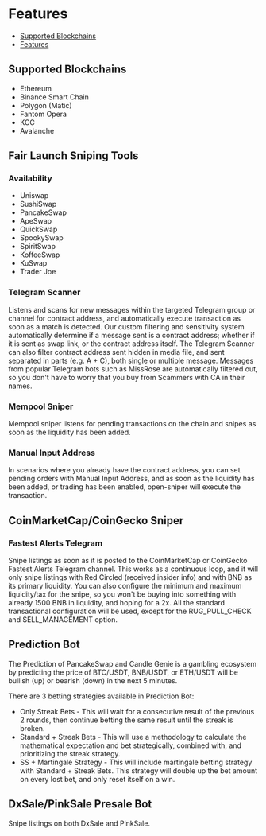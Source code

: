 # Features

<!-- toc -->
* [Supported Blockchains](#supported-blockchains)
* [Features](#features)
<!-- tocstop -->


## Supported Blockchains

* Ethereum
* Binance Smart Chain
* Polygon (Matic)
* Fantom Opera
* KCC
* Avalanche

## Fair Launch Sniping Tools
### Availability
* Uniswap
* SushiSwap
* PancakeSwap
* ApeSwap
* QuickSwap
* SpookySwap
* SpiritSwap
* KoffeeSwap
* KuSwap
* Trader Joe

### Telegram Scanner
Listens and scans for new messages within the targeted Telegram group or channel for contract address, and automatically execute transaction as soon as a match is detected.
Our custom filtering and sensitivity system automatically determine if a message sent is a contract address; whether if it is sent as swap link, or the contract address itself.
The Telegram Scanner can also filter contract address sent hidden in media file, and sent separated in parts (e.g. A + C), both single or multiple message.
Messages from popular Telegram bots such as MissRose are automatically filtered out, so you don't have to worry that you buy from Scammers with CA in their names.

### Mempool Sniper

Mempool sniper listens for pending transactions on the chain and snipes as soon as the liquidity has been added.

### Manual Input Address

In scenarios where you already have the contract address, you can set pending orders with Manual Input Address, and as soon as the liquidity has been added, or trading has been enabled, open-sniper will execute the transaction.

## CoinMarketCap/CoinGecko Sniper
### Fastest Alerts Telegram

Snipe listings as soon as it is posted to the CoinMarketCap or CoinGecko Fastest Alerts Telegram channel.
This works as a continuous loop, and it will only snipe listings with Red Circled (received insider info) and with BNB as its primary liquidity.
You can also configure the minimum and maximum liquidity/tax for the snipe, so you won't be buying into something with already 1500 BNB in liquidity, and hoping for a 2x.
All the standard transactional configuration will be used, except for the RUG_PULL_CHECK and SELL_MANAGEMENT option.

## Prediction Bot

The Prediction of PancakeSwap and Candle Genie is a gambling ecosystem by predicting the price of BTC/USDT, BNB/USDT, or ETH/USDT will be bullish (up) or bearish (down) in the next 5 minutes.

There are 3 betting strategies available in Prediction Bot:

- Only Streak Bets - This will wait for a consecutive result of the previous 2 rounds, then continue betting the same result until the streak is broken.
- Standard + Streak Bets - This will use a methodology to calculate the mathematical expectation and bet strategically, combined with, and prioritizing the streak strategy.
- SS + Martingale Strategy - This will include martingale betting strategy with Standard + Streak Bets. This strategy will double up the bet amount on every lost bet, and only reset itself on a win.

## DxSale/PinkSale Presale Bot

Snipe listings on both DxSale and PinkSale.


